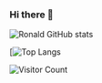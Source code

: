 ### Hi there 👋

<!--
**robeurve/robeurve** is a ✨ _special_ ✨ repository because its `README.md` (this file) appears on your GitHub profile.

Here are some ideas to get you started:

- 🔭 I’m currently working on ...
- 🌱 I’m currently learning ...
- 👯 I’m looking to collaborate on ...
- 🤔 I’m looking for help with ...
- 💬 Ask me about ...
- 📫 How to reach me: ...
- 😄 Pronouns: ...
- ⚡ Fun fact: ...
-->
![Ronald GitHub stats](https://github-readme-stats.vercel.app/api?username=robeurve&show_icons=true&theme=radical)

[![Top Langs](https://github-readme-stats.vercel.app/api/top-langs/?username=robeurve)

![Visitor Count](https://profile-counter.glitch.me/{robeurve}/count.svg)
